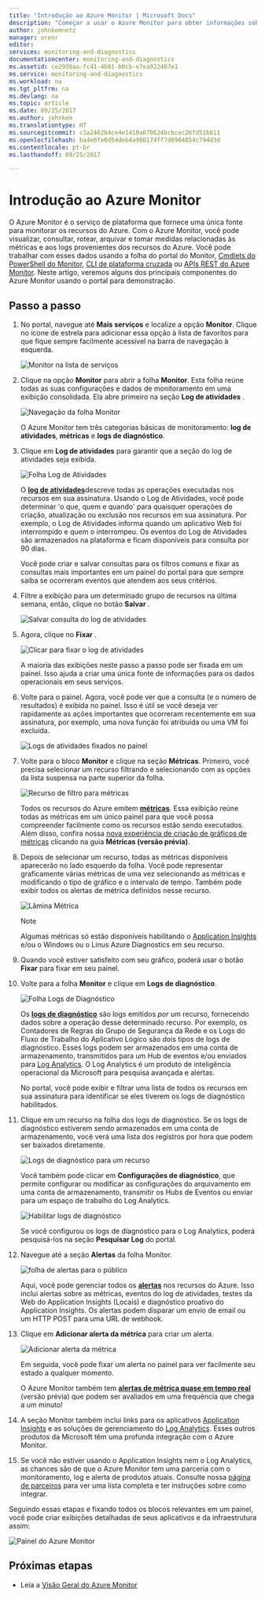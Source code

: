 ```yaml
---
title: "Introdução ao Azure Monitor | Microsoft Docs"
description: "Começar a usar o Azure Monitor para obter informações sobre a operação de seus recursos e tomada de ação com base nos dados."
author: johnkemnetz
manager: orenr
editor: 
services: monitoring-and-diagnostics
documentationcenter: monitoring-and-diagnostics
ms.assetid: ce2930aa-fc41-4b81-b0cb-e7ea922467e1
ms.service: monitoring-and-diagnostics
ms.workload: na
ms.tgt_pltfrm: na
ms.devlang: na
ms.topic: article
ms.date: 09/25/2017
ms.author: johnkem
ms.translationtype: HT
ms.sourcegitcommit: c3a2462b4ce4e1410a670624bcbcec26fd51b811
ms.openlocfilehash: ba4e8fe0d54deb4a980174ff7d0904854c794d3d
ms.contentlocale: pt-br
ms.lasthandoff: 09/25/2017

---
```

# <a name="get-started-with-azure-monitor"></a>Introdução ao Azure Monitor
O Azure Monitor é o serviço de plataforma que fornece uma única fonte para monitorar os recursos do Azure. Com o Azure Monitor, você pode visualizar, consultar, rotear, arquivar e tomar medidas relacionadas às métricas e aos logs provenientes dos recursos do Azure. Você pode trabalhar com esses dados usando a folha do portal do Monitor, [Cmdlets do PowerShell do Monitor](insights-powershell-samples.md), [CLI de plataforma cruzada](insights-cli-samples.md) ou [APIs REST do Azure Monitor](https://msdn.microsoft.com/library/dn931943.aspx). Neste artigo, veremos alguns dos principais componentes do Azure Monitor usando o portal para demonstração.

## <a name="walkthrough"></a>Passo a passo
1. No portal, navegue até **Mais serviços** e localize a opção **Monitor**. Clique no ícone de estrela para adicionar essa opção à lista de favoritos para que fique sempre facilmente acessível na barra de navegação à esquerda.

    ![Monitor na lista de serviços](./media/monitoring-get-started/monitor-more-services.png)
2. Clique na opção **Monitor** para abrir a folha **Monitor**. Esta folha reúne todas as suas configurações e dados de monitoramento em uma exibição consolidada. Ela abre primeiro na seção **Log de atividades** .

    ![Navegação da folha Monitor](./media/monitoring-get-started/monitor-blade-nav.png)

    O Azure Monitor tem três categorias básicas de monitoramento: **log de atividades**, **métricas** e **logs de diagnóstico**.
3. Clique em **Log de atividades** para garantir que a seção do log de atividades seja exibida.

    ![Folha Log de Atividades](./media/monitoring-get-started/monitor-act-log-blade.png)

    O [**log de atividades**](monitoring-overview-activity-logs.md)descreve todas as operações executadas nos recursos em sua assinatura. Usando o Log de Atividades, você pode determinar 'o que, quem e quando' para quaisquer operações de criação, atualização ou exclusão nos recursos em sua assinatura. Por exemplo, o Log de Atividades informa quando um aplicativo Web foi interrompido e quem o interrompeu. Os eventos do Log de Atividades são armazenados na plataforma e ficam disponíveis para consulta por 90 dias.

    Você pode criar e salvar consultas para os filtros comuns e fixar as consultas mais importantes em um painel do portal para que sempre saiba se ocorreram eventos que atendem aos seus critérios.
4. Filtre a exibição para um determinado grupo de recursos na última semana, então, clique no botão **Salvar** .

    ![Salvar consulta do log de atividades](./media/monitoring-get-started/monitor-act-log-save.png)
5. Agora, clique no **Fixar** .

    ![Clicar para fixar o log de atividades](./media/monitoring-get-started/monitor-act-log-pin.png)

    A maioria das exibições neste passo a passo pode ser fixada em um painel. Isso ajuda a criar uma única fonte de informações para os dados operacionais em seus serviços.
6. Volte para o painel. Agora, você pode ver que a consulta (e o número de resultados) é exibida no painel. Isso é útil se você deseja ver rapidamente as ações importantes que ocorreram recentemente em sua assinatura, por exemplo, uma nova função foi atribuída ou uma VM foi excluída.

    ![Logs de atividades fixados no painel](./media/monitoring-get-started/monitor-act-log-db.png)
7. Volte para o bloco **Monitor** e clique na seção **Métricas**. Primeiro, você precisa selecionar um recurso filtrando e selecionando com as opções da lista suspensa na parte superior da folha.

    ![Recurso de filtro para métricas](./media/monitoring-get-started/monitor-met-filter.png)

    Todos os recursos do Azure emitem [**métricas**](monitoring-overview-metrics.md). Essa exibição reúne todas as métricas em um único painel para que você possa compreender facilmente como os recursos estão sendo executados. Além disso, confira nossa [nova experiência de criação de gráficos de métricas](https://aka.ms/azuremonitor/new-metrics-charts) clicando na guia **Métricas (versão prévia)**.
8. Depois de selecionar um recurso, todas as métricas disponíveis aparecerão no lado esquerdo da folha. Você pode representar graficamente várias métricas de uma vez selecionando as métricas e modificando o tipo de gráfico e o intervalo de tempo. Também pode exibir todos os alertas de métrica definidos nesse recurso.

    ![Lâmina Métrica](./media/monitoring-get-started/monitor-metric-blade.png)

   > [!NOTE]
   > Algumas métricas só estão disponíveis habilitando o [Application Insights](../application-insights/app-insights-overview.md) e/ou o Windows ou o Linus Azure Diagnostics em seu recurso.
   >
   >
9. Quando você estiver satisfeito com seu gráfico, poderá usar o botão **Fixar** para fixar em seu painel.
10. Volte para a folha **Monitor** e clique em **Logs de diagnóstico**.

    ![Folha Logs de Diagnóstico](./media/monitoring-get-started/monitor-diaglogs-blade.png)

    Os [**logs de diagnóstico**](monitoring-overview-of-diagnostic-logs.md) são logs emitidos *por* um recurso, fornecendo dados sobre a operação desse determinado recurso. Por exemplo, os Contadores de Regras do Grupo de Segurança da Rede e os Logs do Fluxo de Trabalho do Aplicativo Lógico são dois tipos de logs de diagnóstico. Esses logs podem ser armazenados em uma conta de armazenamento, transmitidos para um Hub de eventos e/ou enviados para [Log Analytics](../log-analytics/log-analytics-overview.md). O Log Analytics é um produto de inteligência operacional da Microsoft para pesquisa avançada e alertas.

    No portal, você pode exibir e filtrar uma lista de todos os recursos em sua assinatura para identificar se eles tiverem os logs de diagnóstico habilitados.
11. Clique em um recurso na folha dos logs de diagnóstico. Se os logs de diagnóstico estiverem sendo armazenados em uma conta de armazenamento, você verá uma lista dos registros por hora que podem ser baixados diretamente.

    ![Logs de diagnóstico para um recurso](./media/monitoring-get-started/monitor-diaglogs-detail.png)

    Você também pode clicar em **Configurações de diagnóstico**, que permite configurar ou modificar as configurações do arquivamento em uma conta de armazenamento, transmitir os Hubs de Eventos ou enviar para um espaço de trabalho do Log Analytics.

    ![Habilitar logs de diagnóstico](./media/monitoring-get-started/monitor-diaglogs-enable.png)

    Se você configurou os logs de diagnóstico para o Log Analytics, poderá pesquisá-los na seção **Pesquisar Log** do portal.
12. Navegue até a seção **Alertas** da folha Monitor.

    ![folha de alertas para o público](./media/monitoring-get-started/monitor-alerts-nopp.png)

    Aqui, você pode gerenciar todos os [**alertas**](monitoring-overview-alerts.md) nos recursos do Azure. Isso inclui alertas sobre as métricas, eventos do log de atividades, testes da Web do Application Insights (Locais) e diagnóstico proativo do Application Insights. Os alertas podem disparar um envio de email ou um HTTP POST para uma URL de webhook.
13. Clique em **Adicionar alerta da métrica** para criar um alerta.

    ![Adicionar alerta da métrica](./media/monitoring-get-started/monitor-alerts-add.png)

    Em seguida, você pode fixar um alerta no painel para ver facilmente seu estado a qualquer momento.

    O Azure Monitor também tem [**alertas de métrica quase em tempo real**](https://aka.ms/azuremonitor/near-real-time-alerts) (versão prévia) que podem ser avaliados em uma frequência que chega a um minuto!
    
14. A seção Monitor também inclui links para os aplicativos [Application Insights](../application-insights/app-insights-overview.md) e as soluções de gerenciamento do [Log Analytics](../log-analytics/log-analytics-overview.md). Esses outros produtos da Microsoft têm uma profunda integração com o Azure Monitor.
15. Se você não estiver usando o Application Insights nem o Log Analytics, as chances são de que o Azure Monitor tem uma parceria com o monitoramento, log e alerta de produtos atuais. Consulte nossa [página de parceiros](monitoring-partners.md) para ver uma lista completa e ter instruções sobre como integrar.

Seguindo essas etapas e fixando todos os blocos relevantes em um painel, você pode criar exibições detalhadas de seus aplicativos e da infraestrutura assim:

![Painel do Azure Monitor](./media/monitoring-get-started/monitor-final-dash.png)

## <a name="next-steps"></a>Próximas etapas
* Leia a [Visão Geral do Azure Monitor](monitoring-overview.md)

